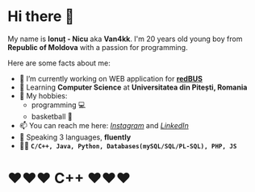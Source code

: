 # Hi there 👋

My name is **Ionuț - Nicu** aka **Van4kk**. I'm 20 years old young boy from **Republic of Moldova** with a passion for programming.

Here are some facts about me:

- 🔭 I’m currently working on WEB application for [**redBUS**](http://chisinau-craiova.md/)
- 🌱 Learning **Computer Science** at **Universitatea din Pitești,  Romania**
- 🤔 My hobbies:
  - programming :computer: 
  - basketball :basketball:
- 📫 You can reach me here: [*Instagram*](https://www.instagram.com/ionut.cucu/) and [*LinkedIn*](https://www.linkedin.com/in/ionut-nicu-cucu/)
- :eyes: Speaking 3 languages, **fluently**
- :man_technologist: **`C/C++, Java, Python, Databases(mySQL/SQL/PL-SQL), PHP, JS`**


# :heart::heart::heart: C++ :heart::heart::heart:
